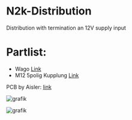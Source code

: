 # N2k-Distribution

Distribution with termination an 12V supply input

# Partlist:

- Wago [Link](https://www.reichelt.de/index.html?ACTION=446&LA=446&nbc=1&q=wago%20236-405)
- M12 5polig Kupplung [Link](https://www.reichelt.de/einbausteckverbinder-m12-5-pol-kupplung-lut-1221-t9cp05-p223035.html?CCOUNTRY=445&LANGUAGE=de&nbc=1&&r=1)
  
PCB by Aisler: [link](https://aisler.net/p/IOIVSRCU)

![grafik](https://github.com/gerryvel/N2k-Distribution/assets/17195231/d91618b4-8090-4968-949f-54d8359c2f19)

![grafik](https://github.com/gerryvel/N2k-Distribution/assets/17195231/2ca998d7-94f0-4c44-a827-042b4bbdf539)


